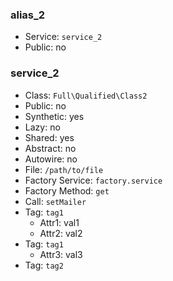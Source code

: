 ### alias_2

- Service: `service_2`
- Public: no

### service_2

- Class: `Full\Qualified\Class2`
- Public: no
- Synthetic: yes
- Lazy: no
- Shared: yes
- Abstract: no
- Autowire: no
- File: `/path/to/file`
- Factory Service: `factory.service`
- Factory Method: `get`
- Call: `setMailer`
- Tag: `tag1`
    - Attr1: val1
    - Attr2: val2
- Tag: `tag1`
    - Attr3: val3
- Tag: `tag2`
